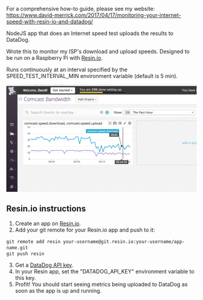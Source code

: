 For a comprehensive how-to guide, please see my website: https://www.david-merrick.com/2017/04/17/monitoring-your-internet-speed-with-resin-io-and-datadog/

NodeJS app that does an Internet speed test uploads the results to DataDog.

Wrote this to monitor my ISP's download and upload speeds. Designed to be run on a Raspberry Pi with [Resin.io](https://resin.io/).

Runs continuously at an interval specified by the SPEED_TEST_INTERVAL_MIN environment variable (default is 5 min).

![screenshot](/img/screenshot.png)

## Resin.io instructions

1. Create an app on [Resin.io](https://docs.resin.io/raspberrypi/nodejs/getting-started/). 
2. Add your git remote for your Resin.io app and push to it:
 ```
 git remote add resin your-username@git.resin.io:your-username/app-name.git
 git push resin
 ```
3. Get a [DataDog API key](https://app.datadoghq.com/account/settings#api).
4. In your Resin app, set the "DATADOG_API_KEY" environment variable to this key.
5. Profit! You should start seeing metrics being uploaded to DataDog as soon as the app is up and running.

